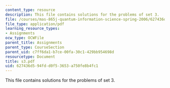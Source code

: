 ```yaml
---
content_type: resource
description: This file contains solutions for the problems of set 3.
file: /courses/mas-865j-quantum-information-science-spring-2006/627436d594fdd0f53653a750fe8b4fc1_s3.pdf
file_type: application/pdf
learning_resource_types:
- Assignments
ocw_type: OCWFile
parent_title: Assignments
parent_type: CourseSection
parent_uid: c7ff6da1-b7ce-00fa-30c1-429bb954698d
resourcetype: Document
title: s3.pdf
uid: 627436d5-94fd-d0f5-3653-a750fe8b4fc1
---
```

This file contains solutions for the problems of set 3.

